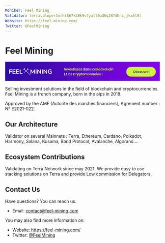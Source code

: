 ```yaml
---
Moniker: Feel Mining
Validator: terravaloper1nrhlk67k38k9v7yatl0a30q287dhncjjkx5l0t
Website: https://feel-mining.com/
Twitter: @FeelMining
---
```



# Feel Mining

<img src="bandeau-728x90.jpg" />

Selling investment solutions in the field of blockchain and cryptocurrencies. Feel Mining is a french company, born in the alps in 2018.

Approved by the AMF (Autorité des marchés financiers), Agrement number : N° E2021-022.


## Our Architecture

Validator on several Mainnets : Terra, Ethereum, Cardano, Polkadot, Harmony, Solana, Kusama, Band Protocol, Avalanche, Algorand....

## Ecosystem Contributions

Validating on Terra Network since may 2021.
We provide easy to use stacking solutions on Terra and provide Low commission for Delegators.

## Contact Us

Have questions? You can reach us:

- Email: [contact@feel-mining.com](mailto:contact@feel-mining.com)

You may also find more information on:

- Website: https://feel-mining.com/
- Twitter: [@FeelMining](https://twitter.com/FeelMining)

